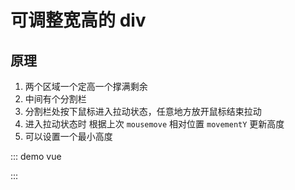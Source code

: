 # 可调整宽高的 div

## 原理

1. 两个区域一个定高一个撑满剩余
2. 中间有个分割栏
3. 分割栏处按下鼠标进入拉动状态，任意地方放开鼠标结束拉动
4. 进入拉动状态时 根据上次 `mousemove` 相对位置 `movementY` 更新高度
5. 可以设置一个最小高度

::: demo vue

<template>
  <div class="resize-content"  @mouseup="endMove" @mousemove="resize">
    <div class="resize-top" :style="{height:topH}"></div>
    <div class="resize-bar" @mousedown="beginMove"></div>
    <div class="resize-bottom"></div>
  </div>
</template>

<script>
export default {
    data(){
      return {
        selected: false, // 是否选中分割栏
        topH: "150px"
      }
    },
    methods: {
      beginMove() {
        this.selected = true;
      },
      endMove() {
        this.selected = false;
      },
      resize(e) {
        if (this.selected && e.clientY > 100) {
          this.topH =(+this.topH.split('px')[0]+ e.movementY )+ "px";
        }
      }
    },
}
</script>

<style>
.resize-content{
  height: 300px;
  width: 100%;
  background: aquamarine;
  display: flex;
  flex-direction: column;
}
.resize-top{
  width: 100%;
  background: bisque;
}
.resize-bottom{
  flex: 1;
  background-color: brown;
}
.resize-bar{
  height: 5px;
  width: 100%;
  cursor: row-resize;
  background: black;
  opacity: 50%;
}
</style>

:::
